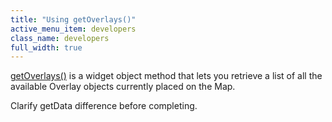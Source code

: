 ```yaml
---
title: "Using getOverlays()"
active_menu_item: developers
class_name: developers
full_width: true
---
```



[getOverlays()](/developers/user-guide/scripting-apis/client-api/widget-object-functions/advanced-maps/getoverlays) is a widget object method that lets you retrieve a list of all the available Overlay objects currently placed on the Map.

Clarify getData difference before completing.
